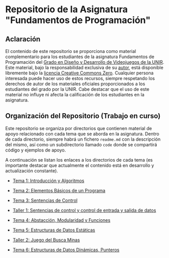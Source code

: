 # Repositorio de la Asignatura "Fundamentos de Programación"

## Aclaración

El contenido de este repositorio se proporciona como material complementario para los estudiantes de la asignatura Fundamentos de Programación del [Grado en Diseño y Desarrollo de Videojuegos de la UNIR](https://www.unir.net/diseno/grado-diseno-desarrollo-videojuegos/). Este material, bajo la responsabilidad exclusiva de su [autor](https://www.linkedin.com/in/jarturomora/), está disponible libremente bajo la [licencia Creative Commons Zero](LICENSE). Cualquier persona interesada puede hacer uso de estos recursos, siempre respetando los derechos de autor de los materiales oficiales proporcionados a los estudiantes del grado por la UNIR. Cabe destacar que el uso de este material no influye ni afecta la calificación de los estudiantes en la asignatura.

## Organización del Repositorio (Trabajo en curso)

Este repositorio se organiza por directorios que contienen material de apoyo relacionado con cada tema que se aborda en la asignatura. Dentro de cada directorio, siempre habrá un fichero `readme.md` con la descripción del mismo, así como un subdirectorio llamado `code` donde se compartirá código y ejemplos de apoyo.

A continuación se listan los enlaces a los directorios de cada tema (es importante destacar que actualmente el contenido está en desarrollo y actualización constante).

* [Tema 1: Introducción y Algoritmos](tema-1)

* [Tema 2: Elementos Básicos de un Programa](tema-2)

* [Tema 3: Sentencias de Control](tema-3)

* [Taller 1: Sentencias de control y control de entrada y salida de datos](taller-1)

* [Tema 4: Abstacción, Modularidad y Funciones](tema-4)

* [Tema 5: Estructuras de Datos Estáticas](tema-5)

* [Taller 2: Juego del Busca Minas](taller-2)

* [Tema 6: Estructuras de Datos Dinámicas, Punteros](tema-6)
